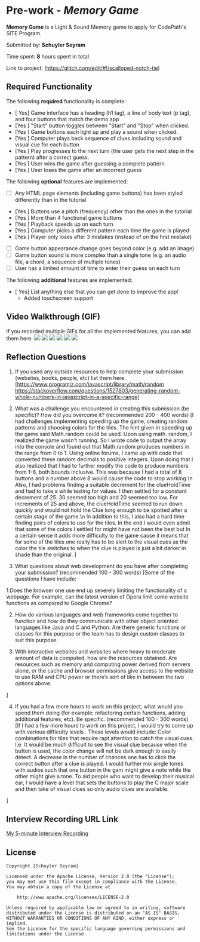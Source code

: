 # Pre-work - *Memory Game*

**Memory Game** is a Light & Sound Memory game to apply for CodePath's SITE Program. 

Submitted by: **Schuyler Seyram**

Time spent: **8** hours spent in total

Link to project: (https://glitch.com/edit/#!/scalloped-notch-tie)

## Required Functionality

The following **required** functionality is complete:

* [ Yes] Game interface has a heading (h1 tag), a line of body text (p tag), and four buttons that match the demo app
* [Yes ] "Start" button toggles between "Start" and "Stop" when clicked. 
* [Yes ] Game buttons each light up and play a sound when clicked. 
* [Yes ] Computer plays back sequence of clues including sound and visual cue for each button
* [Yes ] Play progresses to the next turn (the user gets the next step in the pattern) after a correct guess. 
* [Yes ] User wins the game after guessing a complete pattern
* [Yes ] User loses the game after an incorrect guess

The following **optional** features are implemented:

* [ ] Any HTML page elements (including game buttons) has been styled differently than in the tutorial
* [Yes ] Buttons use a pitch (frequency) other than the ones in the tutorial
* [Yes ] More than 4 functional game buttons
* [Yes ] Playback speeds up on each turn
* [Yes ] Computer picks a different pattern each time the game is played
* [Yes ] Player only loses after 3 mistakes (instead of on the first mistake)
* [ ] Game button appearance change goes beyond color (e.g. add an image)
* [ ] Game button sound is more complex than a single tone (e.g. an audio file, a chord, a sequence of multiple tones)
* [ ] User has a limited amount of time to enter their guess on each turn

The following **additional** features are implemented:

- [ Yes] List anything else that you can get done to improve the app!
  * Added touchscreen support

## Video Walkthrough (GIF)

If you recorded multiple GIFs for all the implemented features, you can add them here:
![](https://github.com/schuylerseyram/codepathprework/blob/main/preworkgifs/Play_till_win.gif)
![](https://github.com/schuylerseyram/codepathprework/blob/main/preworkgifs/added_touchscreen.gif)
![](https://github.com/schuylerseyram/codepathprework/blob/main/preworkgifs/lose_game.gif)
![](https://github.com/schuylerseyram/codepathprework/blob/main/preworkgifs/lose_game_three_tries.gif)
![](https://github.com/schuylerseyram/codepathprework/blob/main/preworkgifs/random_pattern.gif)
![](https://github.com/schuylerseyram/codepathprework/blob/main/preworkgifs/speed_up.gif)
## Reflection Questions
1. If you used any outside resources to help complete your submission (websites, books, people, etc) list them here. 
[https://www.programiz.com/javascript/library/math/random
  https://stackoverflow.com/questions/1527803/generating-random-whole-numbers-in-javascript-in-a-specific-range]

2. What was a challenge you encountered in creating this submission (be specific)? How did you overcome it? (recommended 200 - 400 words) 
[I had challenges implementing speeding up the game, creating random patterns and choosing colors for the tiles.  The hint given in speeding up the game said Math.random could be used. Upon using math. random, I realized the game wasn't running. So I wrote code to output the array into the console and found out that Math.random produces numbers in the range from 0 to 1. Using online forums, I came up with code that converted these random decimals to positive integers. Upon doing that I also realized that I had to further modify the code to produce numbers from 1-8, both bounds inclusive. This was because I had a total of 8 buttons and a number above 8 would cause the code to stop working.\n
Also, I had problems finding a suitable decrement for the clueHoldTime and had to take a while testing for values. I then settled for a constant decrement of 25. 30 seemed too high and 20 seemed too low. For increments of 25 and above, the clueHoldTime seemed to run down quickly and would not hold the Clue long enough to be spotted after a certain stage  of the game.\n
In addition to this, I also had a hard time finding pairs of colors to use for the tiles. In the end I would even admit that some of the colors I settled for might have not been the best but In a certain sense it adds more difficulty to the game cause it means that for some of the tiles one really has to be alert to the visual cues as the color the tile switches to when the clue is played is just a bit darker in shade than the original.
]

3. What questions about web development do you have after completing your submission? (recommended 100 - 300 words) 
[Some of the questions I have include:

1.Does the browser one use end up severely limiting the functionality of a webpage. For example, can the latest version of Opera limit some website functions as compared to Google Chrome? 

2. How do various languages and web frameworks come together to function and how do  they communicate with other object oriented languages like Java and C and Python. Are there generic functions or classes for this purpose or the team has to design custom classes to suit this purpose.

3. With interactive websites and websites where heavy to moderate amount of data is computed, how are the resources obtained. Are resources such as memory and computing power derived from servers alone, or the cache and browser permissions give access to the website to use RAM and CPU power or there’s sort of like in between the two options above.


]

4. If you had a few more hours to work on this project, what would you spend them doing (for example: refactoring certain functions, adding additional features, etc). Be specific. (recommended 100 - 300 words) 
[If I had a few more hours to work on this project, I would try to come up with various difficulty levels . These levels would include:
Color combinations for tiles that require rapt attention to catch the visual cues. I.e. It would be much difficult to see the visual clue because when the button is used, the color change will not be dark enough to easily detect.
A decrease in the number of chances one has to click the correct button after a clue is played. 
I would further mix single tones with audios such that one button in the gam might give a note while the other might give a tone.
To aid people who want to develop their musical ear, I would have a level that sets the buttons to play the C major scale and then take of visual clues so only audio clues are available. 

]



## Interview Recording URL Link

[My 5-minute Interview Recording](https://www.loom.com/share/2742a55f254c4470a9ffa95e65881f8d)


## License

    Copyright [Schuyler Seyram]

    Licensed under the Apache License, Version 2.0 (the "License");
    you may not use this file except in compliance with the License.
    You may obtain a copy of the License at

        http://www.apache.org/licenses/LICENSE-2.0

    Unless required by applicable law or agreed to in writing, software
    distributed under the License is distributed on an "AS IS" BASIS,
    WITHOUT WARRANTIES OR CONDITIONS OF ANY KIND, either express or implied.
    See the License for the specific language governing permissions and
    limitations under the License.
